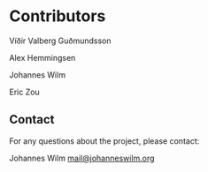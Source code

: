 # Contributors

Víðir Valberg Guðmundsson

Alex Hemmingsen

Johannes Wilm

Eric Zou

## Contact

For any questions about the project, please contact:

Johannes Wilm <mail@johanneswilm.org>
